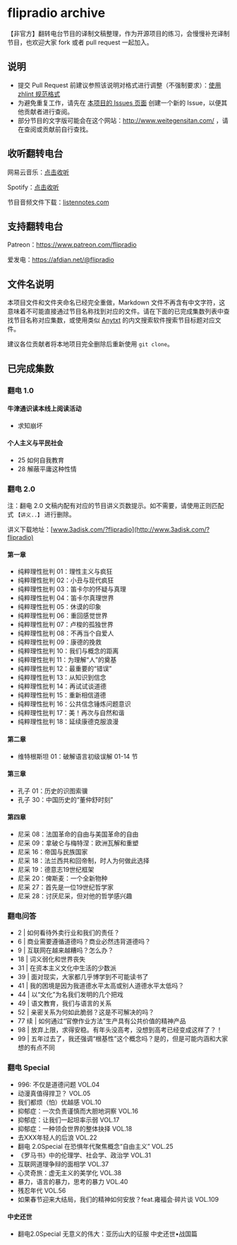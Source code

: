 # flipradio archive
【非官方】翻转电台节目的译制文稿整理，作为开源项目的练习，会慢慢补充译制节目，也欢迎大家 fork 或者 pull request 一起加入。

## 说明

- 提交 Pull Request 前建议参照该说明对格式进行调整（不强制要求）：[使用 zhlint 规范格式](https://github.com/salvatore-w/flipradio.archive/wiki/%E4%BD%BF%E7%94%A8-zhlint-%E8%A7%84%E8%8C%83%E6%A0%BC%E5%BC%8F)
- 为避免重复工作，请先在 [本项目的 Issues 页面](https://github.com/salvatore-w/flipradio.archive/issues) 创建一个新的 Issue，以便其他贡献者进行查阅。
- 部分节目的文字版可能会在这个网站：http://www.weitegensitan.com/ ，请在查阅或贡献前自行查找。

## 收听翻转电台

网易云音乐：[点击收听](https://music.163.com/#/djradio?id=349379092)

Spotify：[点击收听](https://open.spotify.com/show/6O2YwvuGpP2y17SpC8MM5s?si=8vmizJG5TiiyGp777xxftg)

节目音频文件下载：[listennotes.com](https://lnns.co/VwTjSmZoMKk)

## 支持翻转电台

Patreon：https://www.patreon.com/flipradio

爱发电：https://afdian.net/@flipradio

## 文件名说明

本项目文件和文件夹命名已经完全重做，Markdown 文件不再含有中文字符，这意味着不可能直接通过节目名称找到对应的文件。请在下面的已完成集数列表中查找节目名称对应集数，或使用类似 [Anytxt](https://anytxt.net/) 的内文搜索软件搜索节目标题对应文件。

建议各位贡献者将本地项目完全删除后重新使用 `git clone`。

## 已完成集数

### 翻电 1.0

#### 牛津通识读本线上阅读活动

- 求知崩坏

#### 个人主义与平民社会

- 25 如何自我教育
- 28 解蔽平庸这种性情

### 翻电 2.0

注：翻电 2.0 文稿内配有对应的节目讲义页数提示。如不需要，请使用正则匹配式 `【讲义..】` 进行删除。

讲义下载地址：[www.3adisk.com/?flipradio](http://www.3adisk.com/?flipradio)

#### 第一章

- 纯粹理性批判 01：理性主义与疯狂
- 纯粹理性批判 02：小丑与现代疯狂
- 纯粹理性批判 03：笛卡尔的怀疑与真理
- 纯粹理性批判 04：笛卡尔真理世界
- 纯粹理性批判 05：休谟的印象
- 纯粹理性批判 06：重回感觉世界
- 纯粹理性批判 07：卢梭的孤独世界
- 纯粹理性批判 08：不再当个自爱人
- 纯粹理性批判 09：康德的挽救
- 纯粹理性批判 10：我们与概念的距离
- 纯粹理性批判 11：为理解“人”的奠基
- 纯粹理性批判 12：最重要的“错误”
- 纯粹理性批判 13：从知识到信念
- 纯粹理性批判 14：再试试谈道德
- 纯粹理性批判 15：重新相信道德
- 纯粹理性批判 16：公共信念锤炼问题意识
- 纯粹理性批判 17：美！再次与自然和谐
- 纯粹理性批判 18：延续康德克服浪漫

#### 第二章

- 维特根斯坦 01：破解语言初级误解 01-14 节

#### 第三章

- 孔子 01：历史的识图索骥
- 孔子 30：中国历史的“董仲舒时刻”

#### 第四章

- 尼采 08：法国革命的自由与美国革命的自由
- 尼采 09：拿破仑与梅特涅：欧洲瓦解和重塑
- 尼采 16：帝国与民族国家
- 尼采 18：法兰西共和回帝制，时人为何做此选择
- 尼采 19：德意志19世纪框架
- 尼采 20：俾斯麦：一个全新物种
- 尼采 27：首先是一位19世纪哲学家
- 尼采 28：讨厌尼采，但对他的哲学感兴趣

### 翻电问答

- 2 | 如何看待外卖行业和我们的责任？
- 6 | 商业需要遵循道德吗？商业必然违背道德吗？
- 9 | 互联网在越来越糟吗？怎么办？
- 18 | 词义弱化和世界丧失
- 31 | 在资本主义文化中生活的少数派
- 39 | 面对现实，大家都几乎博学到不可能读书了
- 41 | 我的困境是因为我道德水平太高或别人道德水平太低吗？
- 44 | 以“文化”为名我们发明的几个把戏
- 49 | 语文教育，我们与语言的关系
- 52 | 亲密关系为何如此脆弱？这是不可解决的吗？
- 77 续 | 如何通过“官僚作业方法”生产具有公共价值的精神产品
- 98 | 放弃上限，求得安稳。有年头没高考，没想到高考已经变成这样了？！
- 99 | 五年过去了，我还强调“根基性”这个概念吗？是的，但是可能内涵和大家想的有点不同

### 翻电 Special

- 996: 不仅是道德问题 VOL.04
- 动漫真值得捍卫？ VOL.05
- 我们都烦（怕）优越感 VOL.10
- 抑郁症：一次负责谨慎而大胆地洞察 VOL.16
- 抑郁症：让我们一起坦率示弱 VOL.17
- 抑郁症：一种领会世界的整体抉择 VOL.18
- 去XXX年轻人的后浪 VOL.22
- 翻电 2.0Special 在恐惧年代聚焦概念“自由主义” VOL.25
- 《罗马书》中的伦理学、社会学、政治学 VOL.31
- 互联网道理争辩的面相学 VOL.37
- 心灵奇旅：虚无主义的美学化 VOL.38
- 暴力，语言的暴力，思考的暴力 VOL.40
- 残忍年代 VOL.56
- 如果春节迎来大结局，我们的精神如何安放？feat.雍福会·碎片谈 VOL.109

#### 中史还世

- 翻电2.0Special 无意义的伟大：亚历山大的征服 中史还世•战国篇

